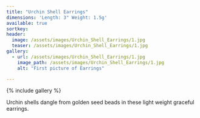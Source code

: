 ```yaml
---
title: "Urchin Shell Earrings"
dimensions: 'Length: 3" Weight: 1.5g'
available: true
sortkey: 
header:
  image: /assets/images/Urchin_Shell_Earrings/1.jpg
  teaser: /assets/images/Urchin_Shell_Earrings/1.jpg
gallery:
  - url: /assets/images/Urchin_Shell_Earrings/1.jpg
    image_path: /assets/images/Urchin_Shell_Earrings/1.jpg
    alt: "First picture of Earrings"

---
```



{% include gallery %}

Urchin shells dangle from golden seed beads in these light weight graceful earrings.